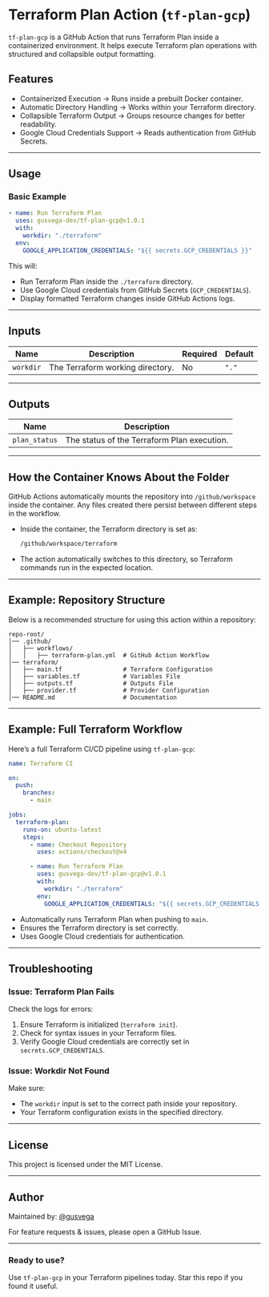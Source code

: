 # Terraform Plan Action (`tf-plan-gcp`)

`tf-plan-gcp` is a GitHub Action that runs Terraform Plan inside a containerized environment. It helps execute Terraform plan operations with structured and collapsible output formatting.

## Features
- Containerized Execution → Runs inside a prebuilt Docker container.
- Automatic Directory Handling → Works within your Terraform directory.
- Collapsible Terraform Output → Groups resource changes for better readability.
- Google Cloud Credentials Support → Reads authentication from GitHub Secrets.

---

## Usage
### Basic Example
```yaml
- name: Run Terraform Plan
  uses: gusvega-dev/tf-plan-gcp@v1.0.1
  with:
    workdir: "./terraform"
  env:
    GOOGLE_APPLICATION_CREDENTIALS: "${{ secrets.GCP_CREDENTIALS }}"
```

This will:
- Run Terraform Plan inside the `./terraform` directory.
- Use Google Cloud credentials from GitHub Secrets (`GCP_CREDENTIALS`).
- Display formatted Terraform changes inside GitHub Actions logs.

---

## Inputs
| Name       | Description                                | Required | Default |
|------------|--------------------------------------------|----------|---------|
| `workdir`  | The Terraform working directory.          | No    | `"."`   |

---

## Outputs
| Name           | Description                                |
|---------------|--------------------------------------------|
| `plan_status` | The status of the Terraform Plan execution. |

---

## How the Container Knows About the Folder
GitHub Actions automatically mounts the repository into `/github/workspace` inside the container. Any files created there persist between different steps in the workflow.

- Inside the container, the Terraform directory is set as:
  ```sh
  /github/workspace/terraform
  ```
- The action automatically switches to this directory, so Terraform commands run in the expected location.

---

## Example: Repository Structure
Below is a recommended structure for using this action within a repository:
```
repo-root/
│── .github/
│   ├── workflows/
│   │   ├── terraform-plan.yml  # GitHub Action Workflow
│── terraform/
│   ├── main.tf                 # Terraform Configuration
│   ├── variables.tf            # Variables File
│   ├── outputs.tf              # Outputs File
│   ├── provider.tf             # Provider Configuration
│── README.md                   # Documentation
```

---

## Example: Full Terraform Workflow
Here’s a full Terraform CI/CD pipeline using `tf-plan-gcp`:

```yaml
name: Terraform CI

on:
  push:
    branches:
      - main

jobs:
  terraform-plan:
    runs-on: ubuntu-latest
    steps:
      - name: Checkout Repository
        uses: actions/checkout@v4

      - name: Run Terraform Plan
        uses: gusvega-dev/tf-plan-gcp@v1.0.1
        with:
          workdir: "./terraform"
        env:
          GOOGLE_APPLICATION_CREDENTIALS: "${{ secrets.GCP_CREDENTIALS }}"
```

- Automatically runs Terraform Plan when pushing to `main`.
- Ensures the Terraform directory is set correctly.
- Uses Google Cloud credentials for authentication.

---

## Troubleshooting
### Issue: Terraform Plan Fails
Check the logs for errors:
1. Ensure Terraform is initialized (`terraform init`).
2. Check for syntax issues in your Terraform files.
3. Verify Google Cloud credentials are correctly set in `secrets.GCP_CREDENTIALS`.

### Issue: Workdir Not Found
Make sure:
- The `workdir` input is set to the correct path inside your repository.
- Your Terraform configuration exists in the specified directory.

---

## License
This project is licensed under the MIT License.

---

## Author
Maintained by: [@gusvega](https://github.com/gusvega)

For feature requests & issues, please open a GitHub Issue.

---

### Ready to use?
Use `tf-plan-gcp` in your Terraform pipelines today.
Star this repo if you found it useful.

